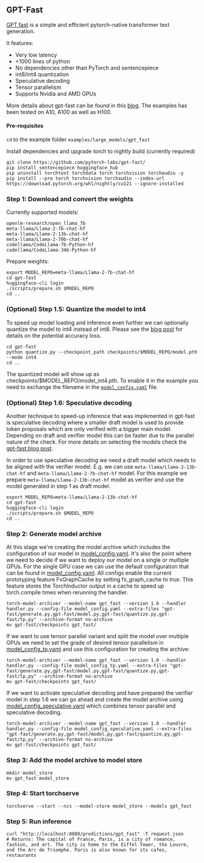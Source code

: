 
## GPT-Fast

[GPT fast](https://github.com/pytorch-labs/gpt-fast) is a simple and efficient pytorch-native transformer text generation.

It features:
* Very low latency
* <1000 lines of python
* No dependencies other than PyTorch and sentencepiece
* int8/int4 quantization
* Speculative decoding
* Tensor parallelism
* Supports Nvidia and AMD GPUs

More details about gpt-fast can be found in this [blog](https://pytorch.org/blog/accelerating-generative-ai-2/).
The examples has been tested on A10, A100 as well as H100.


#### Pre-requisites

`cd` to the example folder `examples/large_models/gpt_fast`

Install dependencies and upgrade torch to nightly build (currently required)
```
git clone https://github.com/pytorch-labs/gpt-fast/
pip install sentencepiece huggingface_hub
pip uninstall torchtext torchdata torch torchvision torchaudio -y
pip install --pre torch torchvision torchaudio --index-url https://download.pytorch.org/whl/nightly/cu121 --ignore-installed
```

### Step 1: Download  and convert the weights

Currently supported models:
```
openlm-research/open_llama_7b
meta-llama/Llama-2-7b-chat-hf
meta-llama/Llama-2-13b-chat-hf
meta-llama/Llama-2-70b-chat-hf
codellama/CodeLlama-7b-Python-hf
codellama/CodeLlama-34b-Python-hf
```
Prepare weights:
```
export MODEL_REPO=meta-llama/Llama-2-7b-chat-hf
cd gpt-fast
huggingface-cli login
./scripts/prepare.sh $MODEL_REPO
cd ..
```

### (Optional) Step 1.5: Quantize the model to int4

To speed up model loading and inference even further we can optionally quantize the model to int4 instead of int8. Please see the [blog post](https://pytorch.org/blog/accelerating-generative-ai-2/) for details on the potential accuracy loss.

```
cd gpt-fast
python quantize.py --checkpoint_path checkpoints/$MODEL_REPO/model.pth --mode int4
cd ..
```

The quantized model will show up as checkpoints/$MODEL_REPO/model_int4.pth. To enable it in the example you need to exchange the filename in the [`model_config.yaml`](./model_config.yaml) file.

### (Optional) Step 1.6: Speculative decoding

Another technique to speed-up inference that was implemented in gpt-fast is speculative decoding where a smaller draft model is used to provide token proposals which are only verified with a bigger main model.
Depending on draft and verifier model this can be faster due to the parallel nature of the check.
For more details on selecting the models check the [gpt-fast blog post](https://pytorch.org/blog/accelerating-generative-ai-2/).

In order to use speculative decoding we need a draft model which needs to be aligned with the verifier model. E.g. we can use `meta-llama/Llama-2-13b-chat-hf` and `meta-llama/Llama-2-7b-chat-hf` model.
For this example we prepare `meta-llama/Llama-2-13b-chat-hf` model as verifier and use the model generated in step 1 as draft model.

```
export MODEL_REPO=meta-llama/Llama-2-13b-chat-hf
cd gpt-fast
huggingface-cli login
./scripts/prepare.sh $MODEL_REPO
cd ..
```

### Step 2: Generate model archive
At this stage we're creating the model archive which includes the configuration of our model in [model_config.yaml](./model_config.yaml).
It's also the point where we need to decide if we want to deploy our model on a single or multiple GPUs.
For the single GPU case we can use the default configuration that can be found in [model_config.yaml](./model_config.yaml).
All configs enable the current prototyping feature FxGraphCache by setting fx_graph_cache to *true*.
This feature stores the TorchInductor output in a cache to speed up torch.compile times when rerunning the handler.

```
torch-model-archiver --model-name gpt_fast --version 1.0 --handler handler.py --config-file model_config.yaml --extra-files "gpt-fast/generate.py,gpt-fast/model.py,gpt-fast/quantize.py,gpt-fast/tp.py" --archive-format no-archive
mv gpt-fast/checkpoints gpt_fast/
```

If we want to use tensor parallel variant and split the model over multiple GPUs we need to set the grade of desired tensor parallelism in [model_config_tp.yaml](./model_config_tp.yaml) and use this configuration for creating the archive:
```
torch-model-archiver --model-name gpt_fast --version 1.0 --handler handler.py --config-file model_config_tp.yaml --extra-files "gpt-fast/generate.py,gpt-fast/model.py,gpt-fast/quantize.py,gpt-fast/tp.py" --archive-format no-archive
mv gpt-fast/checkpoints gpt_fast/
```

If we want to activate speculative decoding and have prepared the verifier model in step 1.6 we can go ahead and create the model archive using [model_config_speculative.yaml](./model_config_speculative.yaml) which combines tensor parallel and speculative decoding.
```
torch-model-archiver --model-name gpt_fast --version 1.0 --handler handler.py --config-file model_config_speculative.yaml --extra-files "gpt-fast/generate.py,gpt-fast/model.py,gpt-fast/quantize.py,gpt-fast/tp.py" --archive-format no-archive
mv gpt-fast/checkpoints gpt_fast/
```

### Step 3: Add the model archive to model store

```
mkdir model_store
mv gpt_fast model_store
```

### Step 4: Start torchserve

```
torchserve --start --ncs --model-store model_store --models gpt_fast
```

### Step 5: Run inference

```
curl "http://localhost:8080/predictions/gpt_fast" -T request.json
# Returns: The capital of France, Paris, is a city of romance, fashion, and art. The city is home to the Eiffel Tower, the Louvre, and the Arc de Triomphe. Paris is also known for its cafes, restaurants
```
